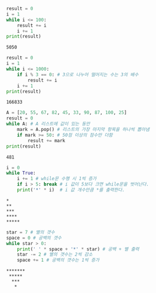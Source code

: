 

```python
result = 0
i = 1
while i <= 100:
    result += i
    i += 1
print(result)
```

    5050



```python
result = 0
i = 1
while i <= 1000:
    if i % 3 == 0: # 3으로 나누어 떨어지는 수는 3의 배수
        result += i
    i += 1
print(result)
```

    166833



```python
A = [20, 55, 67, 82, 45, 33, 90, 87, 100, 25]
result = 0
while A: # A 리스트에 값이 있는 동안
    mark = A.pop() # 리스트의 가장 마지막 항목을 하나씩 뽑아냄
    if mark >= 50: # 50점 이상의 점수만 더함
        result += mark
print(result)
```

    481



```python
i = 0
while True:
    i += 1 # while문 수행 시 1씩 증가
    if i > 5: break # i 값이 5보다 크면 while문을 벗어난다.
    print('*' * i)  # i 값 개수만큼 *를 출력한다.
```

    *
    **
    ***
    ****
    *****



```python
star = 7 # 별의 갯수
space = 0 # 공백의 갯수
while star > 0:
    print(' ' * space + '*' * star) # 공백 + 별 출력
    star -= 2 # 별의 갯수는 2씩 감소
    space += 1 # 공백의 갯수는 1씩 증가
```

    *******
     *****
      ***
       *

